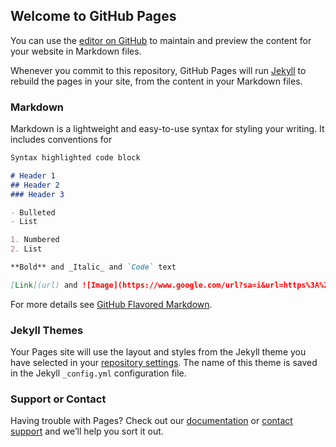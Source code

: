 ## Welcome to GitHub Pages

You can use the [editor on GitHub](https://github.com/Racheal-c/Trial/edit/gh-pages/index.md) to maintain and preview the content for your website in Markdown files.

Whenever you commit to this repository, GitHub Pages will run [Jekyll](https://jekyllrb.com/) to rebuild the pages in your site, from the content in your Markdown files.

### Markdown

Markdown is a lightweight and easy-to-use syntax for styling your writing. It includes conventions for

```markdown
Syntax highlighted code block

# Header 1
## Header 2
### Header 3

- Bulleted
- List

1. Numbered
2. List

**Bold** and _Italic_ and `Code` text

[Link](url) and ![Image](https://www.google.com/url?sa=i&url=https%3A%2F%2Fwww.imagesource.com%2F&psig=AOvVaw06DynI7Pe0-SljbG4oav-P&ust=1613184885137000&source=images&cd=vfe&ved=0CAIQjRxqFwoTCNiM-JKs4-4CFQAAAAAdAAAAABAD)
```

For more details see [GitHub Flavored Markdown](https://guides.github.com/features/mastering-markdown/).

### Jekyll Themes

Your Pages site will use the layout and styles from the Jekyll theme you have selected in your [repository settings](https://github.com/Racheal-c/Trial/settings). The name of this theme is saved in the Jekyll `_config.yml` configuration file.

### Support or Contact

Having trouble with Pages? Check out our [documentation](https://docs.github.com/categories/github-pages-basics/) or [contact support](https://support.github.com/contact) and we’ll help you sort it out.
